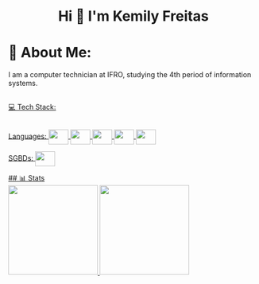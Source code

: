 <h1 align="center">Hi 👋 I'm Kemily Freitas</h1>

# 💫 About Me:
I am a computer technician at IFRO, studying the 4th period of information systems.

 <div>
  <a href="https://github.com/Kemilyf">
</div>
   
 ##
 💻 Tech Stack:
<div style="display: inline_block"><br>
  Languages:
    <img align="center" height="30" width="40" src="https://cdn.jsdelivr.net/gh/devicons/devicon@latest/icons/python/python-original.svg" />
    <img align="center" height="30" width="40" src="https://cdn.jsdelivr.net/gh/devicons/devicon@latest/icons/c/c-original.svg" />
    <img align="center" height="30" width="40" src="https://cdn.jsdelivr.net/gh/devicons/devicon@latest/icons/cplusplus/cplusplus-original.svg" />
    <img align="center" height="30" width="40" src="https://cdn.jsdelivr.net/gh/devicons/devicon@latest/icons/html5/html5-original.svg" />
    <img align="center" height="30" width="40"  src="https://cdn.jsdelivr.net/gh/devicons/devicon@latest/icons/css3/css3-original.svg" />
 
  SGBDs:
    <img align="center" height="30" width="40" src="https://cdn.jsdelivr.net/gh/devicons/devicon@latest/icons/mysql/mysql-original.svg" />

  
</div>
##
📊 Stats

<div>
 <img height="180em" src="https://github-readme-stats.vercel.app/api?username=kemilyf&theme=buefy&show_icons=true"/>
 <img height="180em" src="https://github-readme-stats.vercel.app/api/top-langs/?username=kemilyf&layout=donut"/>
</div>
